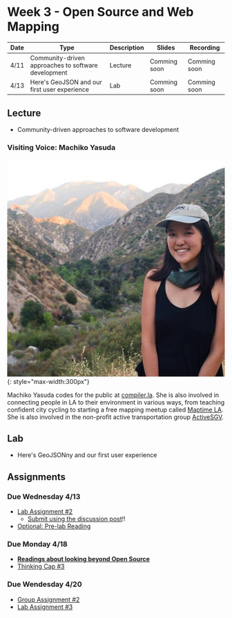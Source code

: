 # Week 3 - Open Source and Web Mapping

Date|Type|Description|Slides|Recording|
|---|----|-----------|------|---------|
|4/11|Community-driven approaches to software development|Lecture|Comming soon|Comming soon|
|4/13|Here's GeoJSON and our first user experience|Lab|Comming soon|Comming soon|

## Lecture

- Community-driven approaches to software development

### Visiting Voice: Machiko Yasuda

![../media/machikoyasuda.jpg](../media/machikoyasuda.jpg){: style="max-width:300px"}

Machiko Yasuda codes for the public at [compiler.la](https://compiler.la/). She is also involved in connecting people in LA to their environment in various ways, from teaching confident city cycling to starting a free mapping meetup called [Maptime LA](https://maptimela.github.io/). She is also involved in the non-profit active transportation group [ActiveSGV](https://www.activesgv.org/).

## Lab

- Here's GeoJSONny and our first user experience

## Assignments

### Due Wednesday 4/13

- [Lab Assignment #2](../assignments/week2/lab_assignment.md)
  - [Submit using the discussion post](../help/submit.md)!!
- [Optional: Pre-lab Reading](../assignments/week3/prelab.md)

### Due Monday 4/18

- [**Readings about looking beyond Open Source**](../assignments/week3/reading.md)
- [Thinking Cap #3](https://github.com/albertkun/22S-ASIAAM-191A/discussions/10)

### Due Wendesday 4/20

- [Group Assignment #2](../assignments/week2/group_assignment.md)
- [Lab Assignment #3](../assignments/week3/lab_assignment.md)
